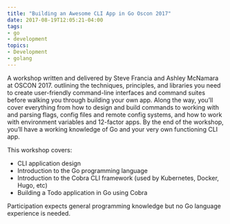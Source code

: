 ```yaml
---
title: "Building an Awesome CLI App in Go Oscon 2017"
date: 2017-08-19T12:05:21-04:00
tags:
- go
- development
topics:
- Development
- golang
---
```


A workshop written and delivered by Steve Francia and Ashley McNamara at OSCON
2017. outlining the techniques, principles, and libraries you need to create
user-friendly command-line interfaces and command suites before walking you
through building your own app. Along the way, you’ll cover everything from how
to design and build commands to working with and parsing flags, config files
and remote config systems, and how to work with environment variables and
12-factor apps. By the end of the workshop, you’ll have a working knowledge of
Go and your very own functioning CLI app.

This workshop covers:
* CLI application design
* Introduction to the Go programming language
* Introduction to the Cobra CLI framework (used by Kubernetes, Docker, Hugo, etc)
* Building a Todo application in Go using Cobra

Participation expects general programming knowledge but no Go language experience is needed.

